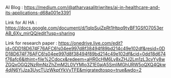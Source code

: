 AI Blog : https://medium.com/@atharvasalitriwrites/ai-in-healthcare-and-its-applications-d68a001e3391

Link for AI HA : https://docs.google.com/document/d/1qlpSujZpRt1Htpq9tyBF1GSfO7053erAB_6Xv_mirQQ/edit?usp=sharing

Link for research paper : https://onedrive.live.com/edit?id=0DD18D674F76AFC6!s04ee997d8f38494f89bd214c49e102df&resid=0DD18D674F76AFC6!s04ee997d8f38494f89bd214c49e102df&cid=0dd18d674f76afc6&ithint=file%2Cdocx&redeem=aHR0cHM6Ly8xZHJ2Lm1zL3cvYy8wZGQxOGQ2NzRmNzZhZmM2L0VYMlo3Z1E0ajA5SmliMGhURW5oQXQ4Qkw4djN6YjJza3UycTUzWkptYkVyTFE&migratedtospo=true&wdo=2
